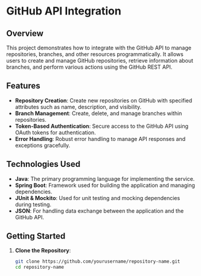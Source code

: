 # GitHub API Integration

## Overview

This project demonstrates how to integrate with the GitHub API to manage repositories, branches, and other resources programmatically. It allows users to create and manage GitHub repositories, retrieve information about branches, and perform various actions using the GitHub REST API.

## Features

- **Repository Creation**: Create new repositories on GitHub with specified attributes such as name, description, and visibility.
- **Branch Management**: Create, delete, and manage branches within repositories.
- **Token-Based Authentication**: Secure access to the GitHub API using OAuth tokens for authentication.
- **Error Handling**: Robust error handling to manage API responses and exceptions gracefully.

## Technologies Used

- **Java**: The primary programming language for implementing the service.
- **Spring Boot**: Framework used for building the application and managing dependencies.
- **JUnit & Mockito**: Used for unit testing and mocking dependencies during testing.
- **JSON**: For handling data exchange between the application and the GitHub API.

## Getting Started

1. **Clone the Repository**:
   ```bash
   git clone https://github.com/yourusername/repository-name.git
   cd repository-name
